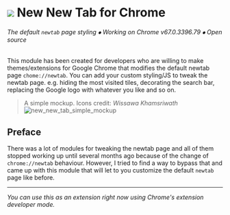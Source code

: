 
 # ![](https://dl.dropboxusercontent.com/s/jn4w6wlbj92e8mt/nn_tab_32p.png) New New Tab for Chrome
 ###### The default `newtab` page styling ⦁ Working on Chrome *v67.0.3396.79* ⦁ Open source

This module has been created for developers who are willing to make themes/extensions for Google Chrome that modifies the default newtab page `chome://newtab`. You can add your custom styling/JS to tweak the newtab page. e.g. hiding the most visited tiles, decorating the search bar, replacing the Google logo with whatever you like and so on.  

> A simple mockup. Icons credit: *Wissawa Khamsriwath* 
![new_new_tab_simple_mockup](https://dl.dropboxusercontent.com/s/yphf5br7p3694f4/new_new_tab_simple_mockup.jpg)


## Preface
There was a lot of modules for tweaking the newtab page and all of them stopped working up until several months ago because of the change of `chrome://newtab` behaviour. However, I tried to find a way to bypass that and came up with this module that will let to you customize the default `newtab` page like before. 

---

*You can use this as an extension right now using Chrome's extension developer mode.*

